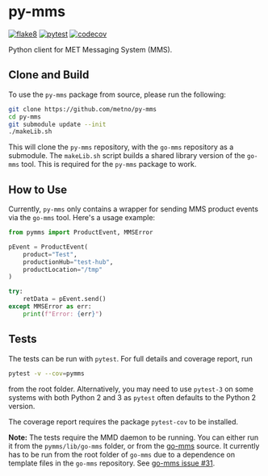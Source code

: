 # py-mms

[![flake8](https://github.com/metno/py-mms/workflows/flake8/badge.svg?branch=master)](https://github.com/metno/py-mms/actions)
[![pytest](https://github.com/metno/py-mms/workflows/pytest/badge.svg?branch=master)](https://github.com/metno/py-mms/actions)
[![codecov](https://codecov.io/gh/metno/py-mms/branch/master/graph/badge.svg)](https://codecov.io/gh/metno/py-mms)

Python client for MET Messaging System (MMS).

## Clone and Build

To use the `py-mms` package from source, please run the following:
```bash
git clone https://github.com/metno/py-mms
cd py-mms
git submodule update --init
./makeLib.sh
```

This will clone the `py-mms` repository, with the `go-mms` repository as a submodule.
The `makeLib.sh` script builds a shared library version of the `go-mms` tool.
This is required for the `py-mms` package to work.

## How to Use

Currently, `py-mms` only contains a wrapper for sending MMS product events via the `go-mms` tool.
Here's a usage example:
```Python
from pymms import ProductEvent, MMSError

pEvent = ProductEvent(
    product="Test",
    productionHub="test-hub",
    productLocation="/tmp"
)

try:
    retData = pEvent.send()
except MMSError as err:
    print(f"Error: {err}")
```

## Tests

The tests can be run with `pytest`. For full details and coverage report, run
```bash
pytest -v --cov=pymms
```
from the root folder. Alternatively, you may need to use `pytest-3` on some systems with both Python 2 and 3 as `pytest` often defaults to the Python 2 version.

The coverage report requires the package `pytest-cov` to be installed.

**Note:** The tests require the MMD daemon to be running. You can either run it from the `pymms/lib/go-mms` folder,
or from the [go-mms](https://github.com/metno/go-mms) source. It currently has to be run from the root folder of `go-mms` due to a dependence on template files in the `go-mms` repository. See [go-mms issue #31](https://github.com/metno/go-mms/issues/31).
